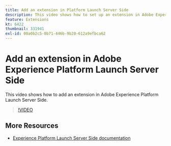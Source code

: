 ```yaml
---
title: Add an extension in Platform Launch Server Side
description: This video shows how to set up an extension in Adobe Experience Platform Launch Server Side. 
feature: Extensions
kt: 6422
thumbnail: 331941
exl-id: 00a0b2c5-8b71-446b-9b20-612a9efbca62
---
```

# Add an extension in Adobe Experience Platform Launch Server Side

This video shows how to add an extension in Adobe Experience Platform Launch Server Side. 

>[!VIDEO](https://video.tv.adobe.com/v/331941?quality=12&learn=on)

## More Resources

* [Experience Platform Launch Server Side documentation](https://experienceleague.adobe.com/docs/launch/using/server-side-info/server-side-overview.html)
